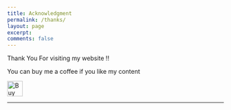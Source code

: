 ```yaml
---
title: Acknowledgment
permalink: /thanks/
layout: page
excerpt: 
comments: false
---
```


Thank You For visiting my website !!

You can buy me a coffee if you like my content


<a href='https://ko-fi.com/N4N64TH56' target='_blank'><img height='36' style='border:0px;height:36px;' src='https://cdn.ko-fi.com/cdn/kofi3.png?v=3' border='0' alt='Buy Me a Coffee at ko-fi.com' /></a>

<hr>


